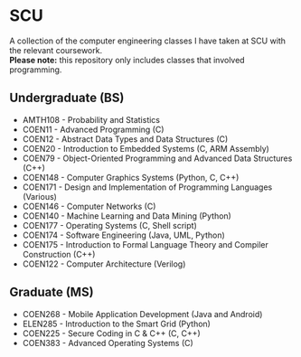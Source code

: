 # SCU
A collection of the computer engineering classes I have taken at SCU with the relevant coursework. \
**Please note:** this repository only includes classes that involved programming.
## Undergraduate (BS)
* AMTH108 - Probability and Statistics
* COEN11 - Advanced Programming (C)
* COEN12 - Abstract Data Types and Data Structures (C)
* COEN20 - Introduction to Embedded Systems (C, ARM Assembly)
* COEN79 - Object-Oriented Programming and Advanced Data Structures (C++)
* COEN148 - Computer Graphics Systems (Python, C, C++)
* COEN171 - Design and Implementation of Programming Languages (Various)
* COEN146 - Computer Networks (C)
* COEN140 - Machine Learning and Data Mining (Python)
* COEN177 - Operating Systems (C, Shell script)
* COEN174 - Software Engineering (Java, UML, Python)
* COEN175 - Introduction to Formal Language Theory and Compiler Construction (C++)
* COEN122 - Computer Architecture (Verilog)

## Graduate (MS)
* COEN268 - Mobile Application Development (Java and Android)
* ELEN285 - Introduction to the Smart Grid (Python)
* COEN225 - Secure Coding in C & C++ (C, C++)
* COEN383 - Advanced Operating Systems (C)
